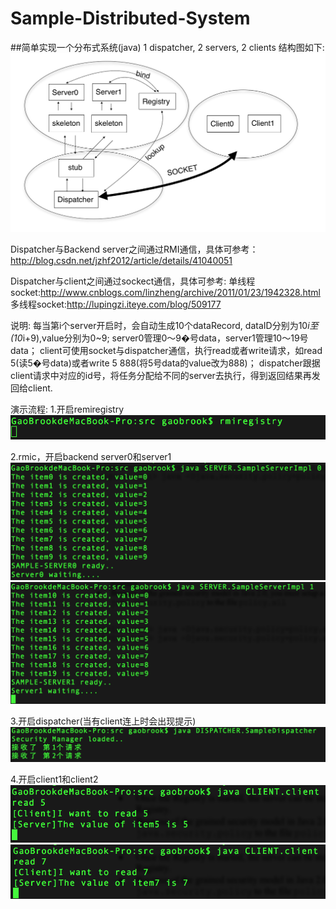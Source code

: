 # Sample-Distributed-System

##简单实现一个分布式系统(java)
1 dispatcher, 2 servers, 2 clients
结构图如下: 
![image](https://github.com/brookgao/Sample-Distributed-System/raw/master/Images/structure.png) 

Dispatcher与Backend server之间通过RMI通信，具体可参考：
http://blog.csdn.net/jzhf2012/article/details/41040051

Dispatcher与client之间通过sockect通信，具体可参考:
单线程socket:http://www.cnblogs.com/linzheng/archive/2011/01/23/1942328.html
多线程socket:http://lupingzi.iteye.com/blog/509177

说明:
每当第i个server开启时，会自动生成10个dataRecord, dataID分别为10*i至(10*i+9),value分别为0~9;
server0管理0～9�号data，server1管理10～19号data；
client可使用socket与dispatcher通信，执行read或者write请求，如read 5(读5�号data)或者write 5 888(将5号data的value改为888)；
dispatcher跟据client请求中对应的id号，将任务分配给不同的server去执行，得到返回结果再发回给client.

演示流程:
1.开启remiregistry
![image](https://github.com/brookgao/Sample-Distributed-System/raw/master/Images/rmiregistry.png)

2.rmic，开启backend server0和server1
![image](https://github.com/brookgao/Sample-Distributed-System/raw/master/Images/server0.png)
![image](https://github.com/brookgao/Sample-Distributed-System/raw/master/Images/server1.png)

3.开启dispatcher(当有client连上时会出现提示)
![image](https://github.com/brookgao/Sample-Distributed-System/raw/master/Images/dispatcher.png)

4.开启client1和client2
![image](https://github.com/brookgao/Sample-Distributed-System/raw/master/Images/client1.png)
![image](https://github.com/brookgao/Sample-Distributed-System/raw/master/Images/client2.png)




  
  
  

